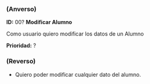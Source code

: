 
### (**Anverso**)

**ID:** 00?  **Modificar Alumno**

Como usuario quiero modificar los datos de un Alumno

**Prioridad:** ?

### (**Reverso**)

+ Quiero poder modificar cualquier dato del alumno. 

